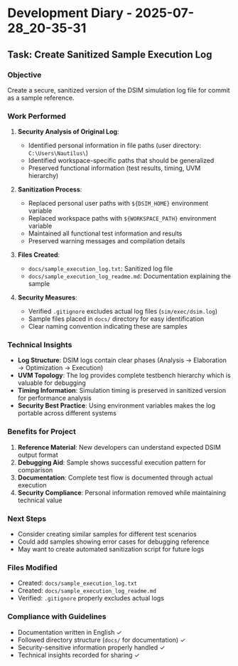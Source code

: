 # Development Diary - 2025-07-28_20-35-31

## Task: Create Sanitized Sample Execution Log

### Objective

Create a secure, sanitized version of the DSIM simulation log file for commit as a sample reference.

### Work Performed

1. **Security Analysis of Original Log**:
   - Identified personal information in file paths (user directory: `C:\Users\Nautilus\`)
   - Identified workspace-specific paths that should be generalized
   - Preserved functional information (test results, timing, UVM hierarchy)

2. **Sanitization Process**:
   - Replaced personal user paths with `${DSIM_HOME}` environment variable
   - Replaced workspace paths with `${WORKSPACE_PATH}` environment variable
   - Maintained all functional test information and results
   - Preserved warning messages and compilation details

3. **Files Created**:
   - `docs/sample_execution_log.txt`: Sanitized log file
   - `docs/sample_execution_log_readme.md`: Documentation explaining the sample

4. **Security Measures**:
   - Verified `.gitignore` excludes actual log files (`sim/exec/dsim.log`)
   - Sample files placed in `docs/` directory for easy identification
   - Clear naming convention indicating these are samples

### Technical Insights

- **Log Structure**: DSIM logs contain clear phases (Analysis → Elaboration → Optimization → Execution)
- **UVM Topology**: The log provides complete testbench hierarchy which is valuable for debugging
- **Timing Information**: Simulation timing is preserved in sanitized version for performance analysis
- **Security Best Practice**: Using environment variables makes the log portable across different systems

### Benefits for Project

1. **Reference Material**: New developers can understand expected DSIM output format
2. **Debugging Aid**: Sample shows successful execution pattern for comparison
3. **Documentation**: Complete test flow is documented through actual execution
4. **Security Compliance**: Personal information removed while maintaining technical value

### Next Steps

- Consider creating similar samples for different test scenarios
- Could add samples showing error cases for debugging reference
- May want to create automated sanitization script for future logs

### Files Modified

- Created: `docs/sample_execution_log.txt`
- Created: `docs/sample_execution_log_readme.md`
- Verified: `.gitignore` properly excludes actual logs

### Compliance with Guidelines

- Documentation written in English ✓
- Followed directory structure (`docs/` for documentation) ✓
- Security-sensitive information properly handled ✓
- Technical insights recorded for sharing ✓
